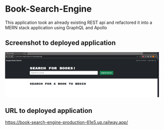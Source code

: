 # Book-Search-Engine
This application took an already existing REST api and refactored it into a MERN stack application using GraphQL and Apollo

## Screenshot to deployed application
![Alt text](image.png)

## URL to deployed application
https://book-search-engine-production-61e5.up.railway.app/